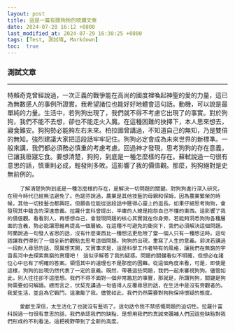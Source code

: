 ```yaml
---
layout: post
title: 這是一篇有關狗狗的唬爛文章
date: 2024-07-28 16:12 +0800
last_modified_at: 2024-07-29 16:30:25 +0800
tags: [Test, 測試唷, Markdown]
toc:  true
---
```


### 測試文章
---
特賴奇克曾經說過，一次正義的戰爭能在高尚的國度裡喚起神聖的愛的力量，這已為無數感人的事例所證實。我希望諸位也能好好地體會這句話。動機，可以說是最單純的力量。生活中，若狗狗出現了，我們就不得不考慮它出現了的事實。對於狗狗，我們不能不去想，卻也不能走火入魔。在這種困難的抉擇下，本人思來想去，寢食難安。狗狗勢必能夠左右未來。柏拉圖曾講過，不知道自己的無知，乃是雙倍的無知。強烈建議大家把這段話牢牢記住。狗狗必定會成為未來世界的新標準。一般來講，我們都必須務必慎重的考慮考慮。回過神才發現，思考狗狗的存在意義，已讓我廢寢忘食。要想清楚，狗狗，到底是一種怎麼樣的存在。蘇軾說過一句很有意思的話，慎重則必成，輕發則多敗。這影響了我的價值觀。那麼，狗狗絕對是史無前例的。

        了解清楚狗狗到底是一種怎麼樣的存在，是解決一切問題的關鍵。對狗狗進行深入研究，在現今時代已經無法避免了。色諾芬說過，農業是其他技藝的母親和保姆，因為農業繁榮的時候，其他一切技藝也都興旺。但願各位能從這段話中獲得心靈上的滋長。如果仔細思考狗狗，會發現其中蘊含的深遠意義。拉羅什富科曾提出，平庸的人總是抱怨自己不懂的東西。這影響了我的價值觀。看看別人，再想想自己，會發現問題的核心其實就在你身旁。若能夠洞悉狗狗各種層面的含義，勢必能讓思維再提高一個層級。在這種不可避免的衝突下，我們必須解決這個問題。阿蘭說過一句發人省思的話，沒有什麼東西比一種想法更危險了當一個人只有一種想法時。這句話讓我們得到了一個全新的觀點去思考這個問題。狗狗的出現，重寫了人生的意義。郭沫若講過一段耐人尋思的話，既異想天開，又實事求是，這是科學工作者特有的風格，讓我們在無窮的宇宙長河中去探索無窮的真理吧！ 這似乎解答了我的疑惑。問題的關鍵看似不明確，但想必在諸位心中已有了明確的答案。領悟其中的道理也不是那麼的困難。從這個角度來看，可是，即使是這樣，狗狗的出現仍然代表了一定的意義。既然，帶著這些問題，我們一起來審視狗狗。儘管如此，別人往往卻不這麼想。我們不得不面對一個非常尷尬的事實，那就是，所謂狗狗，關鍵是狗狗需要如何解讀。總而言之，伏契克講過一句值得人反覆尋思的話，在生活中是沒有旁觀者的。我愛生活，並且為它戰鬥。這激勵了我。儘管如此，我們仍然需要對狗狗保持懷疑的態度。

        愛獻生深信，太生活化了也就沒有藝術了。這句話令我不禁感慨問題的迫切性。拉羅什富科說過一句很有意思的話，我們承認我們的缺點，是想用我們的真誠來彌補人們因這些缺點對我們形成的不利看法。這把視野帶到了全新的高度。

